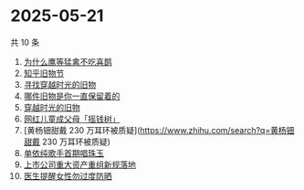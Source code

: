 # 2025-05-21

共 10 条

<!-- BEGIN -->
<!-- 最后更新时间 Wed May 21 2025 11:35:16 GMT+0800 (China Standard Time) -->

1. [为什么鹰等猛禽不吃喜鹊](https://www.zhihu.com/search?q=为什么鹰等猛禽不吃喜鹊)
1. [知乎旧物节](https://www.zhihu.com/search?q=知乎旧物节)
1. [寻找穿越时光的旧物](https://www.zhihu.com/search?q=寻找穿越时光的旧物)
1. [哪件旧物是你一直保留着的](https://www.zhihu.com/search?q=哪件旧物是你一直保留着的)
1. [穿越时光的旧物](https://www.zhihu.com/search?q=穿越时光的旧物)
1. [网红儿童成父母「摇钱树」](https://www.zhihu.com/search?q=网红儿童成父母「摇钱树」)
1. [黄杨钿甜戴 230 万耳环被质疑](https://www.zhihu.com/search?q=黄杨钿甜戴 230
   万耳环被质疑)
1. [单依纯歌手首期唱珠玉](https://www.zhihu.com/search?q=单依纯歌手首期唱珠玉)
1. [上市公司重大资产重组新规落地](https://www.zhihu.com/search?q=上市公司重大资产重组新规落地)
1. [医生提醒女性勿过度防晒](https://www.zhihu.com/search?q=医生提醒女性勿过度防晒)

<!-- END -->
